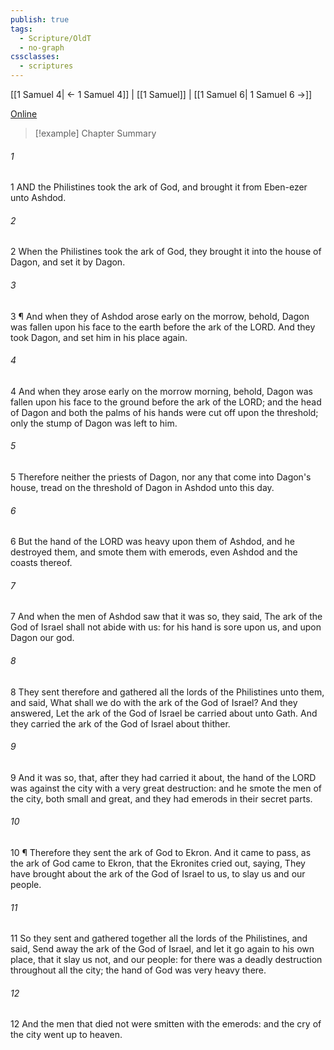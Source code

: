 ```yaml
---
publish: true
tags:
  - Scripture/OldT
  - no-graph
cssclasses:
  - scriptures
---
```

[[1 Samuel 4| ← 1 Samuel 4]] | [[1 Samuel]] | [[1 Samuel 6| 1 Samuel 6 →]]

[Online](https://churchofjesuschrist.org/study/scriptures/ot/1-sam/5?lang=eng)

>[!example] Chapter Summary
>
###### 1
1 AND the Philistines took the ark of God, and brought it from Eben-ezer unto Ashdod.
###### 2
2 When the Philistines took the ark of God, they brought it into the house of Dagon, and set it by Dagon.
###### 3
3 ¶ And when they of Ashdod arose early on the morrow, behold, Dagon was fallen upon his face to the earth before the ark of the LORD.  And they took Dagon, and set him in his place again.
###### 4
4 And when they arose early on the morrow morning, behold, Dagon was fallen upon his face to the ground before the ark of the LORD; and the head of Dagon and both the palms of his hands were cut off upon the threshold; only the stump of Dagon was left to him.
###### 5
5 Therefore neither the priests of Dagon, nor any that come into Dagon's house, tread on the threshold of Dagon in Ashdod unto this day.
###### 6
6 But the hand of the LORD was heavy upon them of Ashdod, and he destroyed them, and smote them with emerods, even Ashdod and the coasts thereof.
###### 7
7 And when the men of Ashdod saw that it was so, they said, The ark of the God of Israel shall not abide with us: for his hand is sore upon us, and upon Dagon our god.
###### 8
8 They sent therefore and gathered all the lords of the Philistines unto them, and said, What shall we do with the ark of the God of Israel?  And they answered, Let the ark of the God of Israel be carried about unto Gath.  And they carried the ark of the God of Israel about thither.
###### 9
9 And it was so, that, after they had carried it about, the hand of the LORD was against the city with a very great destruction: and he smote the men of the city, both small and great, and they had emerods in their secret parts.
###### 10
10 ¶ Therefore they sent the ark of God to Ekron.  And it came to pass, as the ark of God came to Ekron, that the Ekronites cried out, saying, They have brought about the ark of the God of Israel to us, to slay us and our people.
###### 11
11 So they sent and gathered together all the lords of the Philistines, and said, Send away the ark of the God of Israel, and let it go again to his own place, that it slay us not, and our people: for there was a deadly destruction throughout all the city; the hand of God was very heavy there.
###### 12
12 And the men that died not were smitten with the emerods: and the cry of the city went up to heaven.



